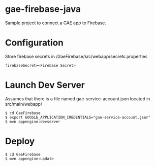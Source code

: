 # gae-firebase-java
Sample project to connect a GAE app to Firebase.

# Configuration
Store firebase secrets in /GaeFirebase/src/webapp/secrets.properties
```
firebaseSecret=<Firebase Secret>
```

# Launch Dev Server
Assumes that there is a file named gae-service-account.json located in src/main/webapp/
```
$ cd GaeFirebase
$ export GOOGLE_APPLICATION_CREDENTIALS="gae-service-account.json"
$ mvn appengine:devserver
```

# Deploy
```
$ cd GaeFirebase
$ mvn appengine:update
```
